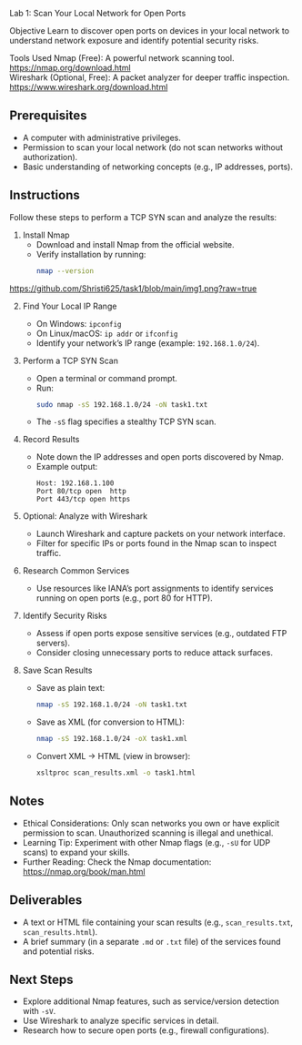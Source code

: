  Lab 1: Scan Your Local Network for Open Ports

Objective
Learn to discover open ports on devices in your local network to understand network exposure and identify potential security risks.

Tools Used
Nmap (Free): A powerful network scanning tool. https://nmap.org/download.html  
Wireshark (Optional, Free): A packet analyzer for deeper traffic inspection. https://www.wireshark.org/download.html

## Prerequisites
- A computer with administrative privileges.  
- Permission to scan your local network (do not scan networks without authorization).  
- Basic understanding of networking concepts (e.g., IP addresses, ports).

## Instructions
Follow these steps to perform a TCP SYN scan and analyze the results:

1. Install Nmap
   - Download and install Nmap from the official website.  
   - Verify installation by running:
     ```bash
     nmap --version
     ```
https://github.com/Shristi625/task1/blob/main/img1.png?raw=true

    


2. Find Your Local IP Range
   - On Windows: `ipconfig`  
   - On Linux/macOS: `ip addr` or `ifconfig`  
   - Identify your network’s IP range (example: `192.168.1.0/24`).

3. Perform a TCP SYN Scan
   - Open a terminal or command prompt.
   - Run:
     ```bash
     sudo nmap -sS 192.168.1.0/24 -oN task1.txt
     ```
   - The `-sS` flag specifies a stealthy TCP SYN scan.

4. Record Results
   - Note down the IP addresses and open ports discovered by Nmap.
   - Example output:
     ```
     Host: 192.168.1.100
     Port 80/tcp open  http
     Port 443/tcp open https
     ```

5. Optional: Analyze with Wireshark
   - Launch Wireshark and capture packets on your network interface.
   - Filter for specific IPs or ports found in the Nmap scan to inspect traffic.

6. Research Common Services
   - Use resources like IANA’s port assignments to identify services running on open ports (e.g., port 80 for HTTP).

7. Identify Security Risks
   - Assess if open ports expose sensitive services (e.g., outdated FTP servers).
   - Consider closing unnecessary ports to reduce attack surfaces.

8. Save Scan Results
   - Save as plain text:
     ```bash
     nmap -sS 192.168.1.0/24 -oN task1.txt
     ```
   - Save as XML (for conversion to HTML):
     ```bash
     nmap -sS 192.168.1.0/24 -oX task1.xml
     ```
   - Convert XML → HTML (view in browser):
     ```bash
     xsltproc scan_results.xml -o task1.html
     ```
    
## Notes
- Ethical Considerations: Only scan networks you own or have explicit permission to scan. Unauthorized scanning is illegal and unethical.  
- Learning Tip: Experiment with other Nmap flags (e.g., `-sU` for UDP scans) to expand your skills.  
- Further Reading: Check the Nmap documentation: https://nmap.org/book/man.html

## Deliverables
- A text or HTML file containing your scan results (e.g., `scan_results.txt`, `scan_results.html`).  
- A brief summary (in a separate `.md` or `.txt` file) of the services found and potential risks.

## Next Steps
- Explore additional Nmap features, such as service/version detection with `-sV`.  
- Use Wireshark to analyze specific services in detail.  
- Research how to secure open ports (e.g., firewall configurations).
